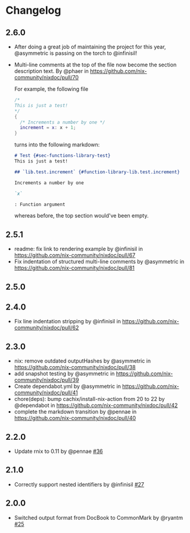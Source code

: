 # Changelog

## 2.6.0

- After doing a great job of maintaining the project for this year, @asymmetric is passing on the torch to @infinisil!
- Multi-line comments at the top of the file now become the section description text.
  By @phaer in https://github.com/nix-community/nixdoc/pull/70

  For example, the following file
  ```nix
  /*
  This is just a test!
  */
  {
    /* Increments a number by one */
    increment = x: x + 1;
  }
  ```

  turns into the following markdown:

  ```markdown
  # Test {#sec-functions-library-test}
  This is just a test!

  ## `lib.test.increment` {#function-library-lib.test.increment}

  Increments a number by one

  `x`

  : Function argument
  ```

  whereas before, the top section would've been empty.

## 2.5.1

- readme: fix link to rendering example by @infinisil in https://github.com/nix-community/nixdoc/pull/67
- Fix indentation of structured multi-line comments by @asymmetric in https://github.com/nix-community/nixdoc/pull/81

## 2.5.0

## 2.4.0

- Fix line indentation stripping by @infinisil in https://github.com/nix-community/nixdoc/pull/62

## 2.3.0

- nix: remove outdated outputHashes by @asymmetric in https://github.com/nix-community/nixdoc/pull/38
- add snapshot testing by @asymmetric in https://github.com/nix-community/nixdoc/pull/39
- Create dependabot.yml by @asymmetric in https://github.com/nix-community/nixdoc/pull/41
- chore(deps): bump cachix/install-nix-action from 20 to 22 by @dependabot in https://github.com/nix-community/nixdoc/pull/42
- complete the markdown transition by @pennae in https://github.com/nix-community/nixdoc/pull/40

## 2.2.0

- Update rnix to 0.11 by @pennae [#36](https://github.com/nix-community/nixdoc/pull/36)

## 2.1.0

- Correctly support nested identifiers by @infinisil [#27](https://github.com/nix-community/nixdoc/pull/27)

## 2.0.0

- Switched output format from DocBook to CommonMark by @ryantm [#25](https://github.com/nix-community/nixdoc/pull/25)
